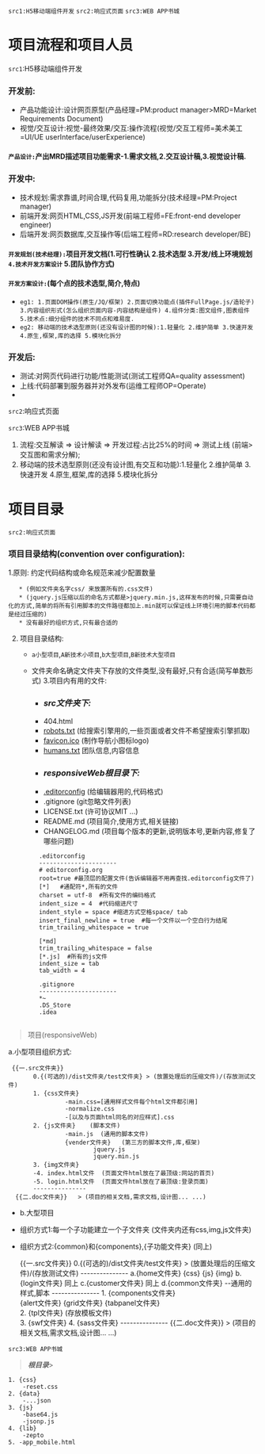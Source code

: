 `src1:H5移动端组件开发`
`src2:响应式页面`
`src3:WEB APP书城`


# 项目流程和项目人员
`src1`:H5移动端组件开发
### 开发前:
* 产品功能设计:设计网页原型(产品经理=PM:product manager>MRD=Market Requirements Document)
* 视觉/交互设计:视觉-最终效果/交互:操作流程(视觉/交互工程师=美术美工=UI/UE userInterface/userExperience)
#### `产品设计:`产出MRD描述项目功能需求-1.需求文档,2.交互设计稿,3.视觉设计稿.
### 开发中:
* 技术规划:需求靠谱,时间合理,代码复用,功能拆分(技术经理=PM:Project manager)
* 前端开发:网页HTML,CSS,JS开发(前端工程师=FE:front-end developer engineer)
* 后端开发:网页数据库,交互操作等(后端工程师=RD:research developer/BE)
#### `开发规划(技术经理):`项目开发文档(1.可行性确认 2.技术选型 3.开发/线上环境规划 `4.技术开发方案设计` 5.团队协作方式)
#### `开发方案设计:`(每个点的技术选型,简介,特点)
* `eg1: 1.页面DOM操作(原生/JQ/框架) 2.页面切换功能点(插件FullPage.js/造轮子) 3.内容组织形式(怎么组织页面内容-内容结构是组件) 4.组件分类:图文组件,图表组件 5.技术点:细分组件的技术不同点和难易度. `
* `eg2: 移动端的技术选型原则(还没有设计图的时候):1.轻量化 2.维护简单 3.快速开发 4.原生,框架,库的选择 5.模块化拆分`
### 开发后:
* 测试:对网页代码进行功能/性能测试(测试工程师QA=quality assessment)
* 上线:代码部署到服务器并对外发布(运维工程师OP=Operate)
* 

`src2`:响应式页面

`src3`:WEB APP书城
1. 流程:交互解读 => 设计解读 => 开发过程:占比25%的时间 => 测试上线  (前端>交互图和需求分解);
2. 移动端的技术选型原则(还没有设计图,有交互和功能):1.轻量化 2.维护简单 3.快速开发 4.原生,框架,库的选择 5.模块化拆分



# 项目目录


`src2:响应式页面`

### 项目目录结构(convention over configuration):

  1.原则: 约定代码结构或命名规范来减少配置数量

       * (例如文件夹名字css/ 来放置所有的.css文件)
       * (jquery.js压缩以后的命名方式都是>jquery.min.js,这样发布的时候,只需要自动化的方式,简单的将所有引用脚本的文件路径都加上.min就可以保证线上环境引用的脚本代码都是经过压缩的)
       * 没有最好的组织方式,只有最合适的



2. 项目目录结构:
      * `a小型项目`,`A新技术小项目`,`b大型项目`,`B新技术大型项目`
      * 文件夹命名确定文件夹下存放的文件类型,没有最好,只有合适(简写单数形式)
3.项目内有用的文件:
         * ### ***src文件夹下:***
        * 404.html
        * [robots.txt](http://www.robotstxt.org/robotstxt.html)    (给搜索引擎用的,一些页面或者文件不希望搜索引擎抓取)
        * [favicon.ico](http://www.bitbug.net/)  (制作导航小图标logo)
        * [humans.txt](http://www.humanstxt.org.cn/)   团队信息,内容信息
        * ### ***responsiveWeb根目录下:***
        * [.editorconfig](http://editorconfig.org/)  (给编辑器用的,代码格式)
        * .gitignore  (git忽略文件列表)
        * LICENSE.txt (许可协议MIT ...)
        * README.md  (项目简介,使用方式,相关链接)
        * CHANGELOG.md  (项目每个版本的更新,说明版本号,更新内容,修复了哪些问题)

        ```
          .editorconfig
          ----------------------
          # editorconfig.org
          root=true #最顶层的配置文件(告诉编辑器不用再查找.editorconfig文件了)
          [*]   #通配符*,所有的文件
          charset = utf-8  #所有文件的编码格式
          indent_size = 4  #代码缩进尺寸
          indent_style = space #缩进方式空格space/ tab
          insert_final_newline = true  #每一个文件以一个空白行为结尾
          trim_trailing_whitespace = true

          [*md]
          trim_trailing_whitespace = false
          [*.js]  #所有的js文件
          indent_size = tab
          tab_width = 4

          .gitignore
          ----------------------
          *~
          .DS_Store
          .idea


        ```










> 项目(responsiveWeb)



a.小型项目组织方式:

     {{一.src文件夹}}
           0.{(可选的)/dist文件夹/test文件夹} > (放置处理后的压缩文件)/(存放测试文件)
           1. {css文件夹}    
                    -main.css=[通用样式文件每个html文件都引用]
                    -normalize.css
                    -[以及与页面html同名的对应样式].css  
           2. {js文件夹}    (脚本文件)   
                    -main.js  (通用的脚本文件)
                    {vender文件夹}   (第三方的脚本文件,库,框架)
                            jquery.js
                            jquery.min.js
           3. {img文件夹}
           -4. index.html文件  (页面文件html放在了最顶级:网站的首页)
           -5. login.html文件  (页面文件html放在了最顶级:登录页面)
           ---------------
      {{二.doc文件夹}}   > (项目的相关文档,需求文档,设计图... ...)

* b.大型项目
 * 组织方式1:每一个子功能建立一个子文件夹 (文件夹内还有css,img,js文件夹)
 * 组织方式2:{common}和{components},{子功能文件夹} (同上)



     {{一.src文件夹}}
           0.{(可选的)/dist文件夹/test文件夹} > (放置处理后的压缩文件)/(存放测试文件)
             ---------------
           a.{home文件夹}
                 {css}
                 {js}
                 {img}
           b.{login文件夹}
                 同上
           c.{customer文件夹}
                 同上
           d.{common文件夹}
                    --通用的样式,脚本
            ---------------
           1. {components文件夹}    
                    {alert文件夹}
                    {grid文件夹}
                    {tabpanel文件夹}  
           2. {tpl文件夹}  (存放模板文件)    
           3. {swf文件夹}
           4. {sass文件夹}
       ---------------
      {{二.doc文件夹}}   > (项目的相关文档,需求文档,设计图... ...)





`src3:WEB APP书城`

> ***根目录***>

```
1. {css}
    -reset.css
2. {data}
    -...json
3. {js}
    -base64.js
    -jsonp.js
4. {lib}
    -zepto
5. -app_mobile.html
```
